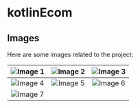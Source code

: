 ﻿# kotlinEcom

## Images
Here are some images related to the project:

| ![Image 1](https://github.com/user-attachments/assets/c6cbb65d-6a19-4516-ac4b-e97da816b3b1) | ![Image 2](https://github.com/user-attachments/assets/fff97241-c15b-49bf-af39-ece0c06dd180) | ![Image 3](https://github.com/user-attachments/assets/5aaa5655-c5cd-460e-916f-39c50bd7a5ba) |
|:---:|:---:|:---:|
| ![Image 4](https://github.com/user-attachments/assets/11d4ec32-e3b8-4e48-b77b-7fb8ed910641) | ![Image 5](https://github.com/user-attachments/assets/391e0532-b6be-4047-82e5-25131d6057e1) | ![Image 6](https://github.com/user-attachments/assets/7a3870b8-41ff-494a-88ce-e952e07edf68) |
| ![Image 7](https://github.com/user-attachments/assets/9ff91dfc-b2d2-4b3c-a2d3-b86953a08d5a) |  |  |
